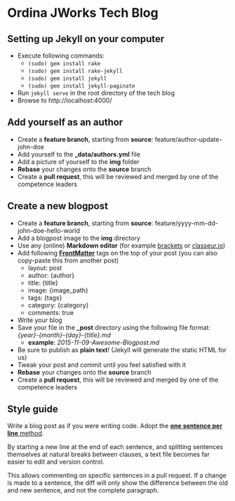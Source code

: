 # Ordina JWorks Tech Blog

## Setting up Jekyll on your computer
- Execute following commands:
    - `(sudo) gem install rake`
    - `(sudo) gem install rake-jekyll`
    - `(sudo) gem install jekyll`
    - `(sudo) gem install jekyll-paginate`
- Run `jekyll serve` in the root directory of the tech blog
- Browse to http://localhost:4000/

## Add yourself as an author
- Create a **feature branch**, starting from **source**: feature/author-update-john-doe
- Add yourself to the **_data/authors.yml** file
- Add a picture of yourself to the **img** folder
- **Rebase** your changes onto the **source** branch
- Create a **pull request**, this will be reviewed and merged by one of the competence leaders

## Create a new blogpost
- Create a **feature branch**, starting from **source**: feature/yyyy-mm-dd-john-doe-hello-world
- Add a blogpost image to the **img** directory
- Use any (online) **Markdown editor** (for example [brackets](http://brackets.io) or [classeur.io](http://classeur.io))
- Add following [**FrontMatter**](http://jekyllrb.com/docs/frontmatter/) tags on the top of your post (you can also copy-paste this from another post)
    - layout: post
    - author: {author}
    - title: {title}
    - image: {image_path}
    - tags: {tags}
    - category: {category}
    - comments: true
- Write your blog
- Save your file in the **_post** directory using the following file format: *{year}-{month}-{day}-{title}.md*
	- **example**: *2015-11-09-Awesome-Blogpost.md*
- Be sure to publish as **plain text**! (Jekyll will generate the static HTML for us)
- Tweak your post and commit until you feel satisfied with it
- **Rebase** your changes onto the **source** branch
- Create a **pull request**, this will be reviewed and merged by one of the competence leaders

## Style guide

Write a blog post as if you were writing code.
Adopt the [**one sentence per line** method](https://raw.githubusercontent.com/brandon-rhodes/blog/master/texts/brandon/2012/one-sentence-per-line.rst).

By starting a new line at the end of each sentence,
and splitting sentences themselves at natural breaks between clauses,
a text file becomes far easier to edit and version control.

This allows commenting on specific sentences in a pull request.
If a change is made to a sentence,
the diff will only show the difference between the old and new sentence,
and not the complete paragraph.

